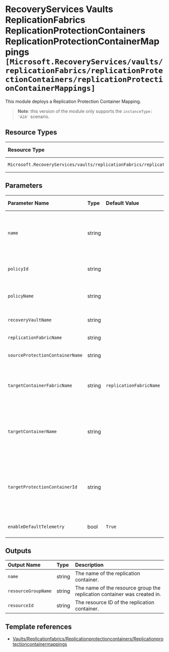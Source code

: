 # RecoveryServices Vaults ReplicationFabrics ReplicationProtectionContainers ReplicationProtectionContainerMappings `[Microsoft.RecoveryServices/vaults/replicationFabrics/replicationProtectionContainers/replicationProtectionContainerMappings]`

This module deploys a Replication Protection Container Mapping.

> **Note**: this version of the module only supports the `instanceType: 'A2A'` scenario.

## Resource Types

| Resource Type | API Version |
| :-- | :-- |
| `Microsoft.RecoveryServices/vaults/replicationFabrics/replicationProtectionContainers/replicationProtectionContainerMappings` | 2021-12-01 |

## Parameters

| Parameter Name | Type | Default Value | Possible Values | Description |
| :-- | :-- | :-- | :-- | :-- |
| `name` | string |  |  | Optional. The name of the replication container mapping. If not provided, it will be automatically generated as `<source_container_name>-<target_container_name>`. |
| `policyId` | string |  |  | Optional. Resource ID of the replication policy. If defined, policyName will be ignored |
| `policyName` | string |  |  | Optional. Name of the replication policy. Will be ignored if policyId is also specified |
| `recoveryVaultName` | string |  |  | Required. Name of the Azure Recovery Service Vault |
| `replicationFabricName` | string |  |  | Required. Name of the Replication Fabric |
| `sourceProtectionContainerName` | string |  |  | Required. Name of the source Replication container |
| `targetContainerFabricName` | string | `replicationFabricName` |  | Optional. Name of the fabric containing the target container. If targetProtectionContainerId is specified, this parameter will be ignored |
| `targetContainerName` | string |  |  | Optional. Name of the target container. Must be specified if targetProtectionContainerId is not. If targetProtectionContainerId is specified, this parameter will be ignored |
| `targetProtectionContainerId` | string |  |  | Optional. Resource ID of the target Replication container. Must be specified if targetContainerName is not. If specified, targetContainerFabricName and targetContainerName will be ignored |
| `enableDefaultTelemetry` | bool | `True` |  | Optional. Enable telemetry via the Customer Usage Attribution ID (GUID). |

## Outputs

| Output Name | Type | Description |
| :-- | :-- | :-- |
| `name` | string | The name of the replication container. |
| `resourceGroupName` | string | The name of the resource group the replication container was created in. |
| `resourceId` | string | The resource ID of the replication container. |

## Template references

- [Vaults/Replicationfabrics/Replicationprotectioncontainers/Replicationprotectioncontainermappings](https://docs.microsoft.com/en-us/azure/templates/Microsoft.RecoveryServices/2021-12-01/vaults/replicationFabrics/replicationProtectionContainers/replicationProtectionContainerMappings)
